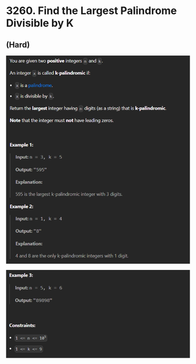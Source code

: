 # 3260. Find the Largest Palindrome Divisible by K
## (Hard)

![alt text](image.png)

![alt text](image-1.png)